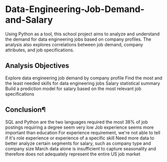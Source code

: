 # Data-Engineering-Job-Demand-and-Salary
Using Python as a tool, this school project aims to analyze and understand the demand for data engineering jobs based on company profiles. The analysis also explores correlations between job demand, company attributes, and job specifications.
## Analysis Objectives
Explore data engineering job demand by company profile
Find the most and the least needed skills for data engineering jobs
Salary statistical summary
Build a prediction model for salary based on the most relevant job specifications
## Conclusion¶
SQL and Python are the two languages required the most
38% of job postings requiring a degree seem very low
Job experience seems more important than education
For experience requirement, we're not able to tell if it's role experience or experience of a specific skill
Need more data to better analyze certain segments for salary, such as company type and company size
March data alone is insufficient to capture seasonality and therefore does not adequately represent the entire US job market
